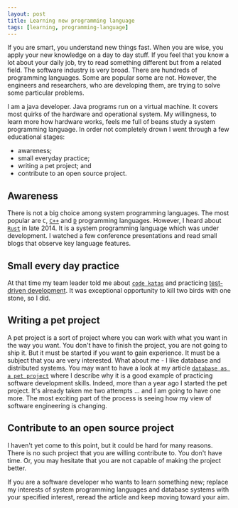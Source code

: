 ```yaml
---
layout: post
title: Learning new programming language
tags: [learning, programming-language]
---
```


If you are smart, you understand new things fast. When you are wise, you apply your new knowledge on a day to day stuff. If you feel that you know a lot about your daily job, try to read something different but from a related field. The software industry is very broad. There are hundreds of programming languages. Some are popular some are not. However, the engineers and researchers, who are developing them, are trying to solve some particular problems.

I am a java developer. Java programs run on a virtual machine. It covers most quirks of the hardware and operational system. My willingness, to learn more how hardware works, feels me full of beans study a system programming language. In order not completely drown I went through a few educational stages:

* awareness;
* small everyday practice;
* writing a pet project; and
* contribute to an open source project.

## Awareness

There is not a big choice among system programming languages. The most popular are `C`, [`C++`](https://isocpp.org) and [`D`](https://dlang.org) programming languages. However, I heard about [`Rust`](https://www.rust-lang.org) in late 2014. It is a system programming language which was under development. I watched a few conference presentations and read small blogs that observe key language features.

## Small every day practice

At that time my team leader told me about [`code katas`](http://codekata.com/) and practicing [test-driven development](https://www.amazon.com/Test-Driven-Development-Kent-Beck/dp/0321146530/ref=sr_1_1?s=books&ie=UTF8&qid=1483439749&sr=1-1&keywords=test+driven+development). It was exceptional opportunity to kill two birds with one stone, so I did.

## Writing a pet project

A pet project is a sort of project where you can work with what you want in the way you want. You don't have to finish the project, you are not going to ship it. But it must be started if you want to gain experience. It must be a subject that you are very interested. What about me - I like database and distributed systems. You may want to have a look at my article [`database as a pet project`](https://github.com/alex-dukhno/blog/blob/master/Database-as-a-pet-project.md) where I describe why it is a good example of practicing software development skills. Indeed, more than a year ago I started the pet project. It's already taken me two attempts ... and I am going to have one more. The most exciting part of the process is seeing how my view of software engineering is changing.

## Contribute to an open source project

I haven't yet come to this point, but it could be hard for many reasons. There is no such project that you are willing contribute to. You don't have time. Or, you may hesitate that you are not capable of making the project better.

If you are a software developer who wants to learn something new; replace my interests of system programming languages and database systems with your specified interest, reread the article and keep moving toward your aim.
